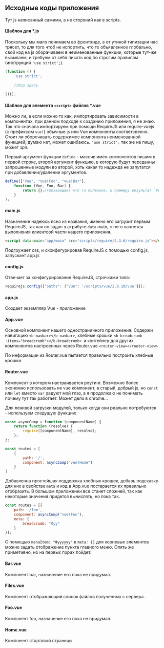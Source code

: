 ## Исходные коды приложения

Тут js написанный самими, а не стороний как в scripts.

#### Шаблон для *.js
Поскольку мы мало понимаем во фронтэнде, а от утиной типизации нас трясет, то для того чтоб не испортить,
 что то объявленное глобально, свой код на js оборачиваем в неименованные функции, которые тут-же вызываем,
 и требуем от себя писать код по строгим правилам (инструкция `'use strict';`). 

```js
(function () {
    'use strict';
 
    //Код здесь
 
})(); 
```

#### Шаблон для элемента `<script>` файлов *.vue
Можно ли, а если можно то как, импортировать зависимости в компонентах, при данном подходе к созданию приложения,
 я не знаю. Так что сначала импортируем при помощи RequireJS или require-vuejs (с префиксом `vue!`) обычные js или Vue
 компоненты соответсвенно. Стоит ли оборочивать содержимое компонента неименованной функцией, думаю нет, может ошибаюсь.
 `'use strict';` так же не пишу, может зря.
 
Первый аргумент функции `define` - массив имен компонентов пишим в первой строке, второй аргумент функцию, в 
 которую будут переданны запрошенные модули во второй, хоть какая то надежда не запутатся при добавлении/удалении
 аргументов. 

```js
define(["Vue", "vue!Foo", "vue!Bar"],
    function (Vue, Foo, Bar) {
        return {};//возвращает что то полезное, к примеру результат `Vue.component("Foo", {...});`
    }
);
```

#### main.js
Назначение надеюсь ясно из названия, именно его загрузит первым RequireJS, так как он задан в атрибуте
`data-main`, с него начнется выполнения клиентсой части нашего приложения.

```html
<script data-main="app/main" src="scripts/require/2.3.6/require.js"></script>
```

Подгружает css, и сконфигурировав RequireJS с помощью config.js, запускает app.js

#### config.js
Отвечает за конфигурирование RequireJS, строчками типа:
```js
requirejs.config({"paths": {"Vue": '/scripts/vue/2.6.10/vue'}});
```

#### app.js
Создает экземпляр Vue - приложение

####  App.vue
Основной компонент нашего одностраничного приложения. Содержи навигацию `<b-navbar></b-navbar>`, хлебные крошки
 `<b-breadcrumb :items="breadcrumb"></b-breadcrumb> `и контейнер для других компонентов настроенных через
  Router.vue `<router-view></router-view>`

По информации из Router.vue пытается правильно построить хлебные крошки

####  Router.vue
Компонент в котором настраивается роутинг. Возможно более экономно использовать не vue компонент, а старый, добрый js,
 но `const` или `let` вместо `var` радуют мой глаз, а я продолжаю не понимать почему тут так работает. Может дело в
 chrome...
 
Для ленивой загрузки модулей, только когда они реально потребуются - используем следущую функцию:
```js
const asyncComp = function (componentName) {
    return function (resolve) {
        require([componentName], resolve);
    };
};

const routes = [
    {
        path: '/',
        component: asyncComp("vue!Home")
    }
]
```
Добавленна простейшая поддержка хлебных крошек, добавь подсказку для них в свойстве `meta` и код в App.vue постарается 
 их правильно отобразить. В большом приложении все станет сложней, так как некоторые значения придется вычислять,
 но пока так.
```js
const routes = [{
    path: '/foo',
    component: asyncComp("vue!Foo"),
    meta: {
        breadcrumb: "Фуу"
    }
}];
```
С помощью `menuItem: "Фуууууу"` в `meta: {}` для корневых элементов можно задать отображение пункта главного меню. 
 Опять же приметивно, но на первых порах пойдет.

####  Bar.vue
Компонент bar, назначение его пока не придумал.

####  Files.vue
Компонент отображающий список файлов полученных с сервера.

####  Foo.vue
Компонент foo, назначение его пока не придумал.

####  Home.vue
Компонент стартовой страницы.
 